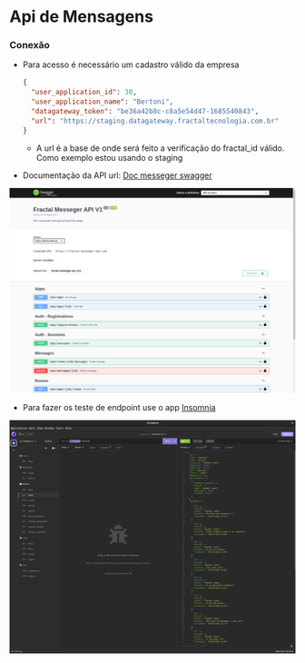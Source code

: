 # Api de Mensagens

### Conexão
* Para acesso é necessário um cadastro válido da empresa
  
  ```json
  {
	"user_application_id": 30,
	"user_application_name": "Bertoni",
	"datagateway_token": "be36a42b8c-c8a5e54d47-1685540843",
	"url": "https://staging.datagateway.fractaltecnologia.com.br"
  }
  ```
  - A url é a base de onde será feito a verificação do fractal_id válido. Como exemplo estou usando o staging
 
* Documentação da API
  url: <a href="https://walrus-app-odsyu.ondigitalocean.app/api-docs/index.html" target="_blank">Doc messeger swagger</a>

![alt Swagger docs](https://github.com/wlosantos/fractal-messeger/blob/develop/public/swagger.png)

* Para fazer os teste de endpoint use o app  <a href="https://insomnia.rest/download" target="_blank">Insomnia</a>

![alt Swagger docs](https://github.com/wlosantos/fractal-messeger/blob/develop/public/insomnia.png)
